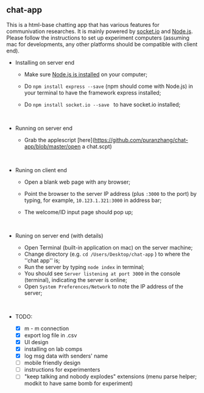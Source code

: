 ## chat-app

This is a html-base chatting app that has various features for communivation researches. It is mainly powered by [socket.io](http://socket.io) and [Node.js](https://nodejs.org/en/). Please follow the instructions to set up experiment computers (assuming mac for developments, any other platforms should be compatible with client end).

- Installing on server end
  - Make sure [Node.js is installed](https://nodejs.org/en/) on your computer;

  - Do `npm install express --save` (npm should come with Node.js) in your terminal to have the framework express installed;

  - Do `npm install socket.io --save ` to have socket.io installed;

    ​

- Running on server end

  - Grab the applescript [here](https://github.com/puranzhang/chat-app/blob/master/open a chat.scpt)

  ​

- Runing on client end

  - Open a blank web page with any browser;

  - Point the browser to the server IP address (plus `:3000` to the port) by typing, for example, `10.123.1.321:3000` in address bar;

  - The welcome/ID input page should pop up;

    ​

- Runing on server end (with details)

  - Open Terminal (built-in application on mac) on the server machine;
  - Change directory (e.g. `cd /Users/Desktop/chat-app` ) to where the ''chat app'' is;
  - Run the server by typing `node index` in terminal;
  - You should see `Server listening at port 3000` in the console (terminal), indicating the server is online;
  - Open `System Preferences/Network` to note the IP address of the server;

  ​

- TODO:
  - [x] m - m connection
  - [x] export log file in .csv
  - [x] UI design
  - [x] installing on lab comps
  - [x] log msg data with senders' name
  - [ ] mobile friendly design
  - [ ] instructions for experimenters
  - [ ] "keep talking and nobody explodes" extensions (menu parse helper; modkit to have same bomb for experiment)
